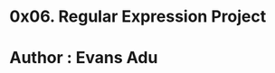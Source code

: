 0x06. Regular Expression Project
================================================
Author : Evans Adu
================================================
